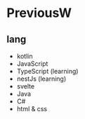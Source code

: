 # PreviousW

## lang
- kotlin
- JavaScript
- TypeScript (learning)
- nestJs (learning)
- svelte
- Java
- C#
- html & css
